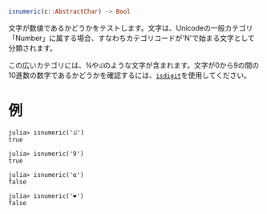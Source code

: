 ```julia
isnumeric(c::AbstractChar) -> Bool
```

文字が数値であるかどうかをテストします。文字は、Unicodeの一般カテゴリ「Number」に属する場合、すなわちカテゴリコードが'N'で始まる文字として分類されます。

この広いカテゴリには、¾や௰のような文字が含まれます。文字が0から9の間の10進数の数字であるかどうかを確認するには、[`isdigit`](@ref)を使用してください。

# 例

```jldoctest
julia> isnumeric('௰')
true

julia> isnumeric('9')
true

julia> isnumeric('α')
false

julia> isnumeric('❤')
false
```
